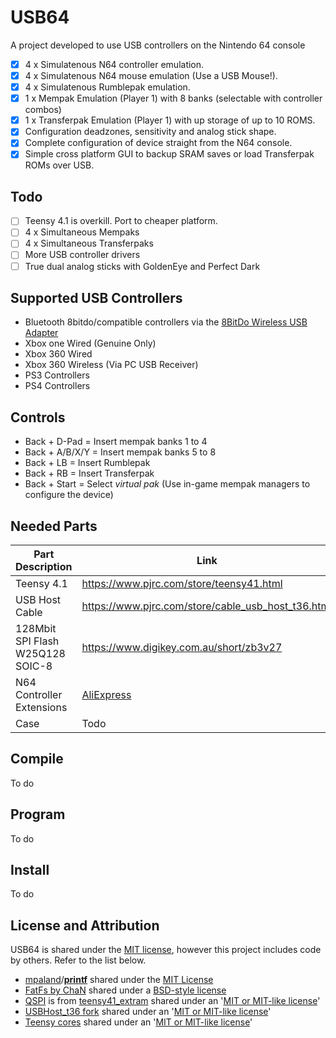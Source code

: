 # USB64
A project developed to use USB controllers on the Nintendo 64 console

- [x] 4 x Simulatenous N64 controller emulation.
- [x] 4 x Simulatenous N64 mouse emulation (Use a USB Mouse!).
- [x] 4 x Simulatenous Rumblepak emulation.
- [x] 1 x Mempak Emulation (Player 1) with 8 banks (selectable with controller combos)
- [x] 1 x Transferpak Emulation (Player 1) with up storage of up to 10 ROMS.
- [x] Configuration deadzones, sensitivity and analog stick shape.
- [x] Complete configuration of device straight from the N64 console.
- [x] Simple cross platform GUI to backup SRAM saves or load Transferpak ROMs over USB.

## Todo
- [ ] Teensy 4.1 is overkill. Port to cheaper platform.
- [ ] 4 x Simultaneous Mempaks
- [ ] 4 x Simultaneous Transferpaks
- [ ] More USB controller drivers
- [ ] True dual analog sticks with GoldenEye and Perfect Dark

## Supported USB Controllers
- Bluetooth 8bitdo/compatible controllers via the [8BitDo Wireless USB Adapter](https://www.8bitdo.com/wireless-usb-adapter/)
- Xbox one Wired (Genuine Only)
- Xbox 360 Wired
- Xbox 360 Wireless (Via PC USB Receiver)
- PS3 Controllers
- PS4 Controllers

## Controls
- Back + D-Pad = Insert mempak banks 1 to 4
- Back + A/B/X/Y = Insert mempak banks 5 to 8
- Back + LB = Insert Rumblepak
- Back + RB = Insert Transferpak
- Back + Start = Select *virtual pak* (Use in-game mempak managers to configure the device)

## Needed Parts
| Part Description | Link |
|--|--|
| Teensy 4.1 | https://www.pjrc.com/store/teensy41.html |
| USB Host Cable | https://www.pjrc.com/store/cable_usb_host_t36.html |
| 128Mbit SPI Flash W25Q128 SOIC-8| https://www.digikey.com.au/short/zb3v27 |
| N64 Controller Extensions | [AliExpress](https://www.aliexpress.com/wholesale?catId=0&SearchText=n64%20controller%20extension) |
| Case | Todo |

## Compile
To do

## Program
To do

## Install
To do

## License and Attribution
USB64 is shared under the [MIT license](https://github.com/Ryzee119/usb64/blob/dev/LICENSE), however this project includes code by others. Refer to the list below.
* [mpaland](https://github.com/mpaland)/**[printf](https://github.com/mpaland/printf)** shared under the [MIT License](https://github.com/mpaland/printf/blob/d3b984684bb8a8bdc48cc7a1abecb93ce59bbe3e/LICENSE)
* [FatFs by ChaN](http://elm-chan.org/fsw/ff/00index_e.html) shared under a [BSD-style license](https://github.com/Ryzee119/usb64/blob/dev/src/fatfs/LICENSE.txt) 
* [QSPI](https://github.com/Ryzee119/usb64/tree/dev/src/qspi) is from [teensy41_extram](https://github.com/PaulStoffregen/teensy41_extram) shared under an '[MIT or MIT-like license](https://forum.pjrc.com/threads/29382-open-source-license-issues-when-using-teensy-products?p=79667&viewfull=1#post79667)'
* [USBHost_t36 fork](https://github.com/Ryzee119/USBHost_t36) shared under an '[MIT or MIT-like license](https://forum.pjrc.com/threads/29382-open-source-license-issues-when-using-teensy-products?p=79667&viewfull=1#post79667)'
* [Teensy cores](https://github.com/PaulStoffregen/cores) shared under an '[MIT or MIT-like license](https://forum.pjrc.com/threads/29382-open-source-license-issues-when-using-teensy-products?p=79667&viewfull=1#post79667)'
